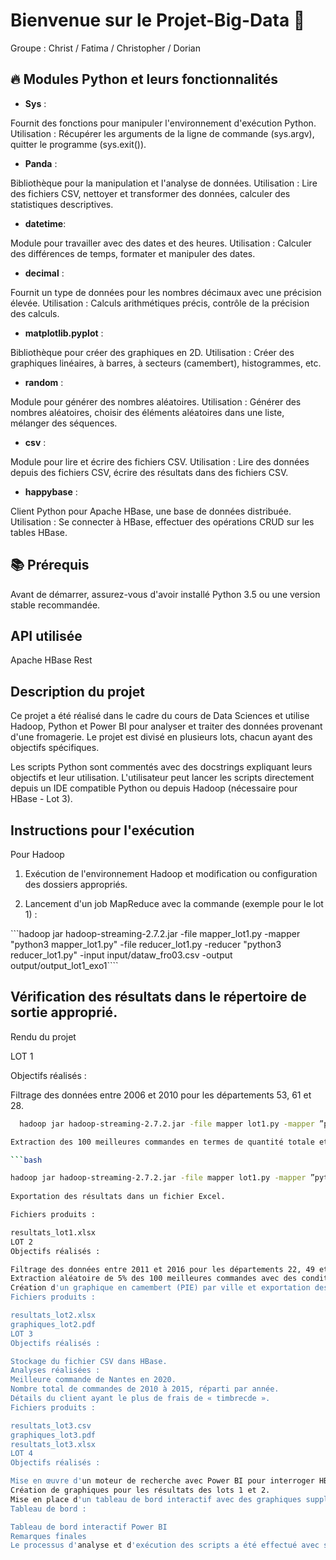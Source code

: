 # Bienvenue sur le Projet-Big-Data 🚀

Groupe : Christ / Fatima / Christopher / Dorian


## 🔥 Modules Python et leurs fonctionnalités

- **Sys** :

Fournit des fonctions pour manipuler l'environnement d'exécution Python.
Utilisation : Récupérer les arguments de la ligne de commande (sys.argv), quitter le programme (sys.exit()).

- **Panda** :

Bibliothèque pour la manipulation et l'analyse de données.
Utilisation : Lire des fichiers CSV, nettoyer et transformer des données, calculer des statistiques descriptives.

- **datetime**:

Module pour travailler avec des dates et des heures.
Utilisation : Calculer des différences de temps, formater et manipuler des dates.

- **decimal** :

Fournit un type de données pour les nombres décimaux avec une précision élevée.
Utilisation : Calculs arithmétiques précis, contrôle de la précision des calculs.

- **matplotlib.pyplot** :

Bibliothèque pour créer des graphiques en 2D.
Utilisation : Créer des graphiques linéaires, à barres, à secteurs (camembert), histogrammes, etc.

- **random** :

Module pour générer des nombres aléatoires.
Utilisation : Générer des nombres aléatoires, choisir des éléments aléatoires dans une liste, mélanger des séquences.

- **csv** :

Module pour lire et écrire des fichiers CSV.
Utilisation : Lire des données depuis des fichiers CSV, écrire des résultats dans des fichiers CSV.

- **happybase** :

Client Python pour Apache HBase, une base de données distribuée.
Utilisation : Se connecter à HBase, effectuer des opérations CRUD sur les tables HBase.

## 📚 Prérequis

Avant de démarrer, assurez-vous d'avoir installé Python 3.5 ou une version stable recommandée.

## API utilisée

Apache HBase Rest

## Description du projet

Ce projet a été réalisé dans le cadre du cours de Data Sciences et utilise Hadoop, Python et Power BI pour analyser et traiter des données provenant d'une fromagerie. Le projet est divisé en plusieurs lots, chacun ayant des objectifs spécifiques.

Les scripts Python sont commentés avec des docstrings expliquant leurs objectifs et leur utilisation. L'utilisateur peut lancer les scripts directement depuis un IDE compatible Python ou depuis Hadoop (nécessaire pour HBase - Lot 3).

## Instructions pour l'exécution

Pour Hadoop

1. Exécution de l'environnement Hadoop et modification ou configuration des dossiers appropriés.

2. Lancement d'un job MapReduce avec la commande (exemple pour le lot 1) :

```hadoop jar hadoop-streaming-2.7.2.jar -file mapper_lot1.py -mapper "python3 mapper_lot1.py" -file reducer_lot1.py -reducer "python3 reducer_lot1.py" -input input/dataw_fro03.csv -output output/output_lot1_exo1````


## Vérification des résultats dans le répertoire de sortie approprié.

Rendu du projet

LOT 1

Objectifs réalisés :

Filtrage des données entre 2006 et 2010 pour les départements 53, 61 et 28.
 ```bash
   hadoop jar hadoop-streaming-2.7.2.jar -file mapper lot1.py -mapper ”python3 mapper lot1.py” -file reducer lot1.py -reducer ”python3 reducer lot1.py” -input input/dataw fro03.csv -output output/output lot1 exo1

Extraction des 100 meilleures commandes en termes de quantité totale et de nombre de « timbrecde ».

```bash

hadoop jar hadoop-streaming-2.7.2.jar -file mapper lot1.py -mapper ”python3 mapper lot1.py” -file reducer lot1.py -reducer ”python3 reducer lot1.py” -input input/dataw fro03.csv -output output/output lot1 exo1
   
Exportation des résultats dans un fichier Excel.
 
Fichiers produits :     

resultats_lot1.xlsx
LOT 2
Objectifs réalisés :

Filtrage des données entre 2011 et 2016 pour les départements 22, 49 et 53.
Extraction aléatoire de 5% des 100 meilleures commandes avec des conditions spécifiques.
Création d'un graphique en camembert (PIE) par ville et exportation des résultats dans un fichier Excel.
Fichiers produits :

resultats_lot2.xlsx
graphiques_lot2.pdf
LOT 3
Objectifs réalisés :

Stockage du fichier CSV dans HBase.
Analyses réalisées :
Meilleure commande de Nantes en 2020.
Nombre total de commandes de 2010 à 2015, réparti par année.
Détails du client ayant le plus de frais de « timbrecde ».
Fichiers produits :

resultats_lot3.csv
graphiques_lot3.pdf
resultats_lot3.xlsx
LOT 4
Objectifs réalisés :

Mise en œuvre d'un moteur de recherche avec Power BI pour interroger HBase.
Création de graphiques pour les résultats des lots 1 et 2.
Mise en place d'un tableau de bord interactif avec des graphiques supplémentaires et des requêtes personnalisées.
Tableau de bord :

Tableau de bord interactif Power BI
Remarques finales
Le processus d'analyse et d'exécution des scripts a été effectué avec soin pour garantir des résultats précis et fiables. Les répertoires des dossiers ont été ajustés en fonction de l'environnement (IDE/Hadoop) utilisé.
